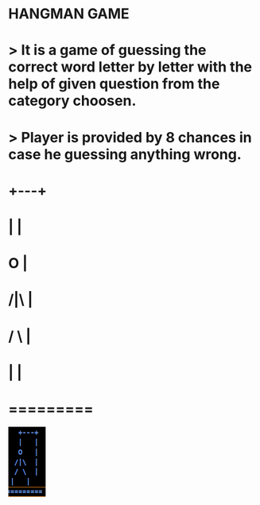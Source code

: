 # HANGMAN GAME
# > It is a game of guessing the correct word letter by letter with the help of given question from the category choosen.
# > Player is provided by 8 chances in case he guessing anything wrong.

#    +---+
#    |   |
#    O   |
#   /|\  |
#   / \  |
#  |   |
# ========= 

![Alt text](image.png)